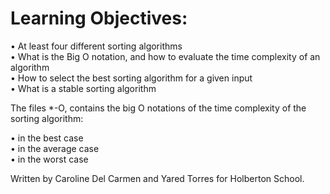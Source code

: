 # Learning Objectives:  
  
• At least four different sorting algorithms  
• What is the Big O notation, and how to evaluate the time complexity of an algorithm    
• How to select the best sorting algorithm for a given input   
• What is a stable sorting algorithm    

The files \*-O, contains the big O notations of the time complexity of the sorting algorithm:  
  
• in the best case  
• in the average case  
• in the worst case  

Written by Caroline Del Carmen and Yared Torres for Holberton School.  
